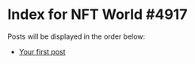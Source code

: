 # Index for NFT World #4917
Posts will be displayed in the order below:

- [Your first post](./001-first.md)


